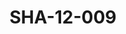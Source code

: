 ---
pid: SHA-12-009
title: SHA-12-009
language: en
original_label: 
rights: Sharhabil Ahmed
location_of_original: Sharhabil Ahmed
photographer_or_studio: 
scanned_from: photograph 8.6 by 13.8
_date: 1957-1958
location: Egypt, Manufiya, Sirs al Layan
description: Sharhabil Ahmed and Kamil Hussain
additional_notes: 
permission_display: 'yes'
on_server: 'no'
on_website: 'no'
permalink: /photopages/en/SHA-12-009
layout: photo-page
---